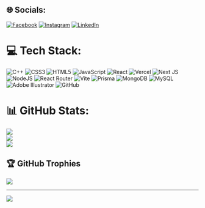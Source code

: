 
## 🌐 Socials:
[![Facebook](https://img.shields.io/badge/Facebook-%231877F2.svg?logo=Facebook&logoColor=white)](https://facebook.com/mahim.pranto) [![Instagram](https://img.shields.io/badge/Instagram-%23E4405F.svg?logo=Instagram&logoColor=white)](https://instagram.com/mahim.pranto) [![LinkedIn](https://img.shields.io/badge/LinkedIn-%230077B5.svg?logo=linkedin&logoColor=white)](https://linkedin.com/in/mahimpranto/) 

# 💻 Tech Stack:
![C++](https://img.shields.io/badge/c++-%2300599C.svg?style=for-the-badge&logo=c%2B%2B&logoColor=white) ![CSS3](https://img.shields.io/badge/css3-%231572B6.svg?style=for-the-badge&logo=css3&logoColor=white) ![HTML5](https://img.shields.io/badge/html5-%23E34F26.svg?style=for-the-badge&logo=html5&logoColor=white) ![JavaScript](https://img.shields.io/badge/javascript-%23323330.svg?style=for-the-badge&logo=javascript&logoColor=%23F7DF1E) ![React](https://img.shields.io/badge/react-%2320232a.svg?style=for-the-badge&logo=react&logoColor=%2361DAFB) ![Vercel](https://img.shields.io/badge/vercel-%23000000.svg?style=for-the-badge&logo=vercel&logoColor=white) ![Next JS](https://img.shields.io/badge/Next-black?style=for-the-badge&logo=next.js&logoColor=white) ![NodeJS](https://img.shields.io/badge/node.js-6DA55F?style=for-the-badge&logo=node.js&logoColor=white) ![React Router](https://img.shields.io/badge/React_Router-CA4245?style=for-the-badge&logo=react-router&logoColor=white) ![Vite](https://img.shields.io/badge/vite-%23646CFF.svg?style=for-the-badge&logo=vite&logoColor=white) ![Prisma](https://img.shields.io/badge/Prisma-3982CE?style=for-the-badge&logo=Prisma&logoColor=white) ![MongoDB](https://img.shields.io/badge/MongoDB-%234ea94b.svg?style=for-the-badge&logo=mongodb&logoColor=white) ![MySQL](https://img.shields.io/badge/mysql-4479A1.svg?style=for-the-badge&logo=mysql&logoColor=white) ![Adobe Illustrator](https://img.shields.io/badge/adobe%20illustrator-%23FF9A00.svg?style=for-the-badge&logo=adobe%20illustrator&logoColor=white) ![GitHub](https://img.shields.io/badge/github-%23121011.svg?style=for-the-badge&logo=github&logoColor=white)
# 📊 GitHub Stats:
![](https://github-readme-stats.vercel.app/api?username=MahimPranto&theme=dark&hide_border=false&include_all_commits=true&count_private=false)<br/>
![](https://github-readme-streak-stats.herokuapp.com/?user=MahimPranto&theme=dark&hide_border=false)<br/>
![](https://github-readme-stats.vercel.app/api/top-langs/?username=MahimPranto&theme=dark&hide_border=false&include_all_commits=false&count_private=false&layout=compact)

## 🏆 GitHub Trophies
![](https://github-profile-trophy.vercel.app/?username=MahimPranto&theme=dark&no-frame=false&no-bg=true&margin-w=4)

---
[![](https://visitcount.itsvg.in/api?id=MahimPranto&icon=0&color=0)](https://visitcount.itsvg.in)

<!-- Proudly created with GPRM ( https://gprm.itsvg.in ) -->
